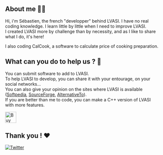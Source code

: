 ## About me  👨🏻
Hi, i'm Sébastien, the french "developper" behind LVASI. I have no real coding knowledge. I learn little by little when I need to improve LVASI.  
I created LVASI more by challenge than by necessity, and as I like to share what I do, it's here!  

I also coding CalCook, a software to calculate price of cooking preparation.
  
## What can you do to help us ? 🤝  
You can submit software to add to LVASI.  
To help LVASI to develop, you can share it with your entourage, on your social networks...  
You can also give your opinion on the sites where LVASI is available ([Softpedia](https://www.softpedia.com/get/Internet/Download-Managers/L-V-A-S-I.shtml), [SourceForge](https://sourceforge.net/projects/lvasi/), [AlternativeTo](https://alternativeto.net/software/lvasi/about/)).  
If you are better than me to code, you can make a C++ version of LVASI with more features. 
  
<a href='https://ko-fi.com/V7V7EJIL4' target='_blank'><img height='36' style='border:0px;height:36px;' src='https://cdn.ko-fi.com/cdn/kofi2.png?v=3' border='0' alt='Buy Me a Coffee at ko-fi.com' /></a>

## Thank you ! ❤  
  
[![Twitter](https://img.shields.io/badge/Suivez--moi%20%2F%20Follow%20me-1DA1F2?style=flat&logo=twitter&logoColor=white)](https://twitter.com/intent/follow?original_referer=https%3A%2F%2Fpublish.twitter.com%2F&ref_src=twsrc%5Etfw%7Ctwcamp%5Ebuttonembed%7Ctwterm%5Efollow%7Ctwgr%5EPuma_n&region=follow_link&screen_name=Puma_n)  
